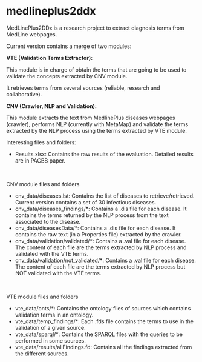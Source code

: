 # medlineplus2ddx

MedLinePlus2DDx is a research project to extract diagnosis terms from MedLine webpages.

Current version contains a merge of two modules:

<b>VTE (Validation Terms Extractor):</b>

This module is in charge of obtain the terms that are going to be used to validate the concepts extracted by CNV module.

It retrieves terms from several sources (reliable, research and collaborative).

<b>CNV (Crawler, NLP and Validation):</b>

This module extracts the text from MedlinePlus diseases webpages (crawler), performs NLP (currently with MetaMap)
and validate the terms extracted by the NLP process using the terms extracted by VTE module.

Interesting files and folders:
<ul>
<li>Results.xlsx: Contains the raw results of the evaluation. Detailed results are in PACBB paper.</br></li>
</ul>
</br>
<p>CNV module files and folders</br></p>
<ul>
<li>cnv_data/diseases.lst: Contains the list of diseases to retrieve/retrieved. Current version contains a set of 30 infectious diseases.</li>
<li>cnv_data/diseases_findings/*: Contains a .dis file for each disease. It contains the terms returned by the NLP process from the text associated to the disease.</li>
<li>cnv_data/diseasesData/*: Contains a .dis file for each disease. It contains the raw text (in a Properties file) extracted by the crawler.</li>
<li>cnv_data/validation/validated/*: Contains a .val file for each disease. The content of each file are the terms extracted by NLP process and validated with the VTE terms.</li>
<li>cnv_data/validation/not_validated/*: Contains a .val file for each disease. The content of each file are the terms extracted by NLP process but NOT validated with the VTE terms.</li>
</ul>

</br>
<p>VTE module files and folders</br></p>
<ul>
<li>vte_data/onts/*: Contains the ontology files of sources which contains validation terms in an ontology.</li>
<li>vte_data/temp_findings/*: Each .fds file contains the terms to use in the validation of a given source.</li>
<li>vte_data/sparql/*: Contains the SPARQL files with the queries to be performed in some sources.</li>
<li>vte_data/results/allFindings.fd: Contains all the findings extracted from the different sources.</li>
</ul>